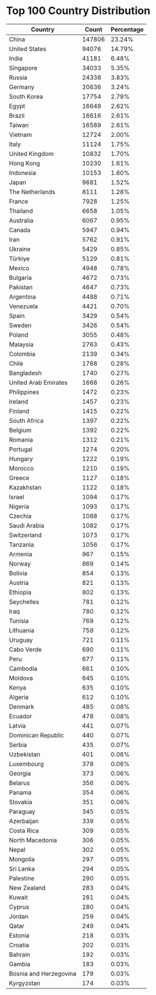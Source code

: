 # Top 100 Country Distribution
| Country | Count | Percentage |
|----|----|----|
| China | 147806 | 23.24% |
| United States | 94076 | 14.79% |
| India | 41181 | 6.48% |
| Singapore | 34033 | 5.35% |
| Russia | 24338 | 3.83% |
| Germany | 20636 | 3.24% |
| South Korea | 17754 | 2.79% |
| Egypt | 16649 | 2.62% |
| Brazil | 16616 | 2.61% |
| Taiwan | 16589 | 2.61% |
| Vietnam | 12724 | 2.00% |
| Italy | 11124 | 1.75% |
| United Kingdom | 10832 | 1.70% |
| Hong Kong | 10230 | 1.61% |
| Indonesia | 10153 | 1.60% |
| Japan | 9681 | 1.52% |
| The Netherlands | 8111 | 1.28% |
| France | 7928 | 1.25% |
| Thailand | 6658 | 1.05% |
| Australia | 6067 | 0.95% |
| Canada | 5947 | 0.94% |
| Iran | 5762 | 0.91% |
| Ukraine | 5429 | 0.85% |
| Türkiye | 5129 | 0.81% |
| Mexico | 4948 | 0.78% |
| Bulgaria | 4672 | 0.73% |
| Pakistan | 4647 | 0.73% |
| Argentina | 4488 | 0.71% |
| Venezuela | 4421 | 0.70% |
| Spain | 3429 | 0.54% |
| Sweden | 3426 | 0.54% |
| Poland | 3055 | 0.48% |
| Malaysia | 2763 | 0.43% |
| Colombia | 2139 | 0.34% |
| Chile | 1768 | 0.28% |
| Bangladesh | 1740 | 0.27% |
| United Arab Emirates | 1668 | 0.26% |
| Philippines | 1472 | 0.23% |
| Ireland | 1457 | 0.23% |
| Finland | 1415 | 0.22% |
| South Africa | 1397 | 0.22% |
| Belgium | 1392 | 0.22% |
| Romania | 1312 | 0.21% |
| Portugal | 1274 | 0.20% |
| Hungary | 1222 | 0.19% |
| Morocco | 1210 | 0.19% |
| Greece | 1127 | 0.18% |
| Kazakhstan | 1122 | 0.18% |
| Israel | 1094 | 0.17% |
| Nigeria | 1093 | 0.17% |
| Czechia | 1088 | 0.17% |
| Saudi Arabia | 1082 | 0.17% |
| Switzerland | 1073 | 0.17% |
| Tanzania | 1056 | 0.17% |
| Armenia | 967 | 0.15% |
| Norway | 869 | 0.14% |
| Bolivia | 854 | 0.13% |
| Austria | 821 | 0.13% |
| Ethiopia | 802 | 0.13% |
| Seychelles | 781 | 0.12% |
| Iraq | 780 | 0.12% |
| Tunisia | 769 | 0.12% |
| Lithuania | 758 | 0.12% |
| Uruguay | 721 | 0.11% |
| Cabo Verde | 690 | 0.11% |
| Peru | 677 | 0.11% |
| Cambodia | 661 | 0.10% |
| Moldova | 645 | 0.10% |
| Kenya | 635 | 0.10% |
| Algeria | 612 | 0.10% |
| Denmark | 485 | 0.08% |
| Ecuador | 478 | 0.08% |
| Latvia | 441 | 0.07% |
| Dominican Republic | 440 | 0.07% |
| Serbia | 435 | 0.07% |
| Uzbekistan | 401 | 0.06% |
| Luxembourg | 378 | 0.06% |
| Georgia | 373 | 0.06% |
| Belarus | 356 | 0.06% |
| Panama | 354 | 0.06% |
| Slovakia | 351 | 0.06% |
| Paraguay | 345 | 0.05% |
| Azerbaijan | 339 | 0.05% |
| Costa Rica | 309 | 0.05% |
| North Macedonia | 306 | 0.05% |
| Nepal | 302 | 0.05% |
| Mongolia | 297 | 0.05% |
| Sri Lanka | 294 | 0.05% |
| Palestine | 290 | 0.05% |
| New Zealand | 283 | 0.04% |
| Kuwait | 281 | 0.04% |
| Cyprus | 280 | 0.04% |
| Jordan | 259 | 0.04% |
| Qatar | 249 | 0.04% |
| Estonia | 218 | 0.03% |
| Croatia | 202 | 0.03% |
| Bahrain | 192 | 0.03% |
| Gambia | 183 | 0.03% |
| Bosnia and Herzegovina | 179 | 0.03% |
| Kyrgyzstan | 174 | 0.03% |
